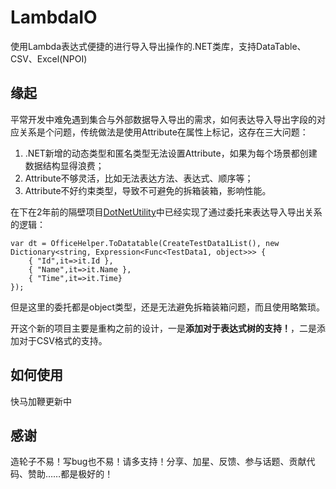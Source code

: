# LambdaIO

使用Lambda表达式便捷的进行导入导出操作的.NET类库，支持DataTable、CSV、Excel(NPOI)

## 缘起

平常开发中难免遇到集合与外部数据导入导出的需求，如何表达导入导出字段的对应关系是个问题，传统做法是使用Attribute在属性上标记，这存在三大问题：
1. .NET新增的动态类型和匿名类型无法设置Attribute，如果为每个场景都创建数据结构显得浪费；
2. Attribute不够灵活，比如无法表达方法、表达式、顺序等；
3. Attribute不好约束类型，导致不可避免的拆箱装箱，影响性能。

在下在2年前的隔壁项目[DotNetUtility](https://github.com/starchen88/DotNetUtility)中已经实现了通过委托来表达导入导出关系的逻辑：
```
var dt = OfficeHelper.ToDatatable(CreateTestData1List(), new Dictionary<string, Expression<Func<TestData1, object>>> {
    { "Id",it=>it.Id },
    { "Name",it=>it.Name },
    { "Time",it=>it.Time}
});
```
但是这里的委托都是object类型，还是无法避免拆箱装箱问题，而且使用略繁琐。

开这个新的项目主要是重构之前的设计，一是**添加对于表达式树的支持！**，二是添加对于CSV格式的支持。

## 如何使用

快马加鞭更新中

## 感谢

造轮子不易！写bug也不易！请多支持！分享、加星、反馈、参与话题、贡献代码、赞助……都是极好的！
